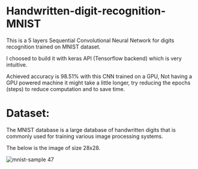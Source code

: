 # Handwritten-digit-recognition-MNIST

This is a 5 layers Sequential Convolutional Neural Network for digits recognition trained on MNIST dataset.

I choosed to build it with keras API (Tensorflow backend) which is very intuitive.

Achieved accuracy is 98.51% with this CNN trained on a GPU,  Not having a GPU powered machine it might take a little longer, 
try reducing the epochs (steps) to reduce computation and to save time.


# Dataset:
The MNIST database is a large database of handwritten digits that is commonly used for training various image processing systems.

The below is the image of size 28x28.

![mnist-sample 47](https://user-images.githubusercontent.com/81517526/135478717-77344d9b-1b57-4285-9164-e51d775e00c9.png)

